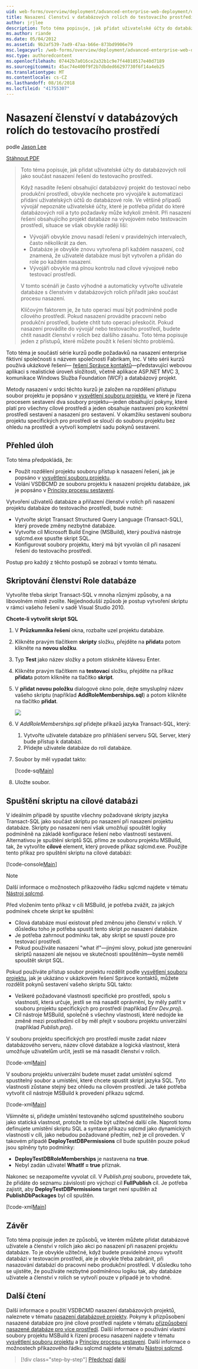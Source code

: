 ```yaml
---
uid: web-forms/overview/deployment/advanced-enterprise-web-deployment/deploying-database-role-memberships-to-test-environments
title: Nasazení členství v databázových rolích do testovacího prostředí | Dokumentace Microsoftu
author: jrjlee
description: Toto téma popisuje, jak přidat uživatelské účty do databázových rolí jako součást nasazení řešení do testovacího prostředí. Když nasadíte řešení obsahující...
ms.author: riande
ms.date: 05/04/2012
ms.assetid: 9b2af539-7ad9-47aa-b66e-873bd9906e79
msc.legacyurl: /web-forms/overview/deployment/advanced-enterprise-web-deployment/deploying-database-role-memberships-to-test-environments
msc.type: authoredcontent
ms.openlocfilehash: 07442b7a016ce2a32b1c9e7f44010517e40d7189
ms.sourcegitcommit: 45ac74e400f9f2b7dbded66297730f6f14a4eb25
ms.translationtype: MT
ms.contentlocale: cs-CZ
ms.lasthandoff: 08/16/2018
ms.locfileid: "41755307"
---
```

<a name="deploying-database-role-memberships-to-test-environments"></a>Nasazení členství v databázových rolích do testovacího prostředí
====================
podle [Jason Lee](https://github.com/jrjlee)

[Stáhnout PDF](https://msdnshared.blob.core.windows.net/media/MSDNBlogsFS/prod.evol.blogs.msdn.com/CommunityServer.Blogs.Components.WeblogFiles/00/00/00/63/56/8130.DeployingWebAppsInEnterpriseScenarios.pdf)

> Toto téma popisuje, jak přidat uživatelské účty do databázových rolí jako součást nasazení řešení do testovacího prostředí.
> 
> Když nasadíte řešení obsahující databázový projekt do testovací nebo produkční prostředí, obvykle nechcete pro vývojáře k automatizaci přidání uživatelských účtů do databázové role. Ve většině případů vývojář nepoznáte uživatelské účty, které je potřeba přidat do které databázových rolí a tyto požadavky může kdykoli změnit. Při nasazení řešení obsahujícího projekt databáze na vývojovém nebo testovacím prostředí, situace se však obvykle raději liší:
> 
> - Vývojáři obvykle znovu nasadí řešení v pravidelných intervalech, často několikrát za den.
> - Databáze je obvykle znovu vytvořena při každém nasazení, což znamená, že uživatelé databáze musí být vytvořen a přidán do role po každém nasazení.
> - Vývojáři obvykle má plnou kontrolu nad cílové vývojové nebo testovací prostředí.
> 
> V tomto scénáři je často výhodné a automaticky vytvořte uživatele databáze s členstvím v databázových rolích přiřadit jako součást procesu nasazení.
> 
> Klíčovým faktorem je, že tuto operaci musí být podmíněné podle cílového prostředí. Pokud nasazení provádíte pracovní nebo produkční prostředí, budete chtít tuto operaci přeskočit. Pokud nasazení provádíte do vývojář nebo testovacího prostředí, budete chtít nasadit členství v rolích bez dalšího zásahu. Toto téma popisuje jeden z přístupů, které můžete použít k řešení těchto problémů.


Toto téma je součástí série kurzů podle požadavků na nasazení enterprise fiktivní společnosti s názvem společnosti Fabrikam, Inc. V této sérii kurzů používá ukázkové řešení&#x2014; [řešení Správce kontaktů](../web-deployment-in-the-enterprise/the-contact-manager-solution.md)&#x2014;představující webovou aplikaci s realistické úroveň složitosti, včetně aplikace ASP.NET MVC 3, komunikace Windows Služba Foundation (WCF) a databázový projekt.

Metody nasazení v srdci těchto kurzů je založen na rozdělení přístupu soubor projektu je popsáno v [vysvětlení souboru projektu](../web-deployment-in-the-enterprise/understanding-the-project-file.md), ve které je řízena procesem sestavení dva soubory projektu&#x2014;jeden obsahující pokyny, které platí pro všechny cílové prostředí a jeden obsahuje nastavení pro konkrétní prostředí sestavení a nasazení pro sestavení. V okamžiku sestavení souboru projektu specifických pro prostředí se sloučí do souboru projektu bez ohledu na prostředí a vytvoří kompletní sadu pokynů sestavení.

## <a name="task-overview"></a>Přehled úloh

Toto téma předpokládá, že:

- Použít rozdělení projektu souboru přístup k nasazení řešení, jak je popsáno v [vysvětlení souboru projektu](../web-deployment-in-the-enterprise/understanding-the-project-file.md).
- Volání VSDBCMD ze souboru projektu k nasazení projektu databáze, jak je popsáno v [Principy procesu sestavení](../web-deployment-in-the-enterprise/understanding-the-build-process.md).

Vytvoření uživatelů databáze a přiřazení členství v rolích při nasazení projektu databáze do testovacího prostředí, bude nutné:

- Vytvořte skript Transact Structured Query Language (Transact-SQL), který provede změny nezbytné databáze.
- Vytvořte cíl Microsoft Build Engine (MSBuild), který používá nástroje sqlcmd.exe spusťte skript SQL.
- Konfigurovat soubory projektu, který má být vyvolán cíl při nasazení řešení do testovacího prostředí.

Postup pro každý z těchto postupů se zobrazí v tomto tématu.

## <a name="scripting-the-database-role-memberships"></a>Skriptování členství Role databáze

Vytvoříte třeba skript Transact-SQL v mnoha různými způsoby, a na libovolném místě zvolíte. Nejjednodušší způsob je postup vytvoření skriptu v rámci vašeho řešení v sadě Visual Studio 2010.

**Chcete-li vytvořit skript SQL**

1. V **Průzkumníka řešení** okna, rozbalte uzel projektu databáze.
2. Klikněte pravým tlačítkem **skripty** složku, přejděte na **přidat**a potom klikněte na **novou složku**.
3. Typ **Test** jako název složky a potom stiskněte klávesu Enter.
4. Klikněte pravým tlačítkem na **testovací** složku, přejděte na příkaz **přidat**a potom klikněte na tlačítko **skript**.
5. V **přidat novou položku** dialogové okno pole, dejte smysluplný název vašeho skriptu (například **AddRoleMemberships.sql**) a potom klikněte na tlačítko **přidat**.

    ![](deploying-database-role-memberships-to-test-environments/_static/image1.png)
6. V *AddRoleMemberships.sql* přidejte příkazů jazyka Transact-SQL, který:

    1. Vytvořte uživatele databáze pro přihlášení serveru SQL Server, který bude přístup k databázi.
    2. Přidejte uživatele databáze do rolí databáze.
7. Soubor by měl vypadat takto:

    [!code-sql[Main](deploying-database-role-memberships-to-test-environments/samples/sample1.sql)]
8. Uložte soubor.

## <a name="executing-the-script-on-the-target-database"></a>Spuštění skriptu na cílové databázi

V ideálním případě by spustíte všechny požadované skripty jazyka Transact-SQL jako součást skriptu po nasazení při nasazení projektu databáze. Skripty po nasazení není však umožňují spouštět logiky podmíněně na základě konfigurace řešení nebo vlastností sestavení. Alternativou je spuštění skriptů SQL přímo ze souboru projektu MSBuild, tak, že vytvoříte **cílové** element, který provede příkaz sqlcmd.exe. Použijte tento příkaz pro spuštění skriptu na cílové databázi:


[!code-console[Main](deploying-database-role-memberships-to-test-environments/samples/sample2.cmd)]


> [!NOTE]
> Další informace o možnostech příkazového řádku sqlcmd najdete v tématu [Nástroj sqlcmd](https://msdn.microsoft.com/library/ms162773.aspx).


Před vložením tento příkaz v cíli MSBuild, je potřeba zvážit, za jakých podmínek chcete skript ke spuštění:

- Cílová databáze musí existovat před změnou jeho členství v rolích. V důsledku toho je potřeba spustit tento skript *po* nasazení databáze.
- Je potřeba zahrnout podmínku tak, aby skript se spustí pouze pro testovací prostředí.
- Pokud používáte nasazení "what if"&#x2014;jinými slovy, pokud jste generování skriptů nasazení ale nejsou ve skutečnosti spouštěním&#x2014;byste neměli spouštět skript SQL.

Pokud používáte přístup soubor projektu rozdělit podle [vysvětlení souboru projektu](../web-deployment-in-the-enterprise/understanding-the-project-file.md), jak je ukázáno v ukázkovém řešení Správce kontaktů, můžete rozdělit pokynů sestavení vašeho skriptu SQL takto:

- Veškeré požadované vlastnosti specifické pro prostředí, spolu s vlastností, která určuje, jestli se má nasadit oprávnění, by měly patřit v souboru projektu specifických pro prostředí (například *Env Dev.proj*).
- Cíl nástroje MSBuild, společně s všechny vlastnosti, které nedojde ke změně mezi prostředími cíl by měl přejít v souboru projektu univerzální (například *Publish.proj*).

V souboru projektu specifických pro prostředí musíte zadat název databázového serveru, název cílové databáze a logická vlastnost, která umožňuje uživatelům určit, jestli se má nasadit členství v rolích.


[!code-xml[Main](deploying-database-role-memberships-to-test-environments/samples/sample3.xml)]


V souboru projektu univerzální budete muset zadat umístění sqlcmd spustitelný soubor a umístění, které chcete spustit skript jazyka SQL. Tyto vlastnosti zůstane stejný bez ohledu na cílovém prostředí. Je také potřeba vytvořit cíl nástroje MSBuild k provedení příkazu sqlcmd.


[!code-xml[Main](deploying-database-role-memberships-to-test-environments/samples/sample4.xml)]


Všimněte si, přidejte umístění testovaného sqlcmd spustitelného souboru jako statická vlastnost, protože to může být užitečné další cíle. Naproti tomu definujete umístění skriptu SQL a syntaxe příkazu sqlcmd jako dynamických vlastností v cíli, jako nebudou požadované předtím, než je cíl proveden. V takovém případě **DeployTestDBPermissions** cíl bude spuštěn pouze pokud jsou splněny tyto podmínky:

- **DeployTestDBRoleMemberships** je nastavena na **true**.
- Nebyl zadán uživatel **WhatIf = true** příznak.

Nakonec se nezapomeňte vyvolat cíl. V *Publish.proj* souboru, provedete tak, že přidáte do seznamu závislostí pro výchozí cíl **FullPublish** cíl. Je potřeba zajistit, aby **DeployTestDBPermissions** target není spuštěn až **PublishDbPackages** byl cíl spuštěn.


[!code-xml[Main](deploying-database-role-memberships-to-test-environments/samples/sample5.xml)]


## <a name="conclusion"></a>Závěr

Toto téma popisuje jeden ze způsobů, ve kterém můžete přidat databázové uživatele a členství v rolích jako akci po nasazení při nasazení projektu databáze. To je obvykle užitečné, když budete pravidelně znovu vytvořit databázi v testovacím prostředí, ale je obvykle třeba zabránit, při nasazování databází do pracovní nebo produkční prostředí. V důsledku toho se ujistěte, že používáte nezbytné podmíněnou logiku tak, aby databáze uživatele a členství v rolích se vytvoří pouze v případě je to vhodné.

## <a name="further-reading"></a>Další čtení

Další informace o použití VSDBCMD nasazení databázových projektů, naleznete v tématu [nasazení databázové projekty](../web-deployment-in-the-enterprise/deploying-database-projects.md). Pokyny k přizpůsobení nasazené databáze pro jiné cílové prostředí najdete v tématu [přizpůsobení nasazené databáze pro více prostředí](customizing-database-deployments-for-multiple-environments.md). Další informace o používání vlastní soubory projektu MSBuild k řízení procesu nasazení najdete v tématu [vysvětlení souboru projektu](../web-deployment-in-the-enterprise/understanding-the-project-file.md) a [Principy procesu sestavení](../web-deployment-in-the-enterprise/understanding-the-build-process.md). Další informace o možnostech příkazového řádku sqlcmd najdete v tématu [Nástroj sqlcmd](https://msdn.microsoft.com/library/ms162773.aspx).

> [!div class="step-by-step"]
> [Předchozí](customizing-database-deployments-for-multiple-environments.md)
> [další](deploying-membership-databases-to-enterprise-environments.md)
